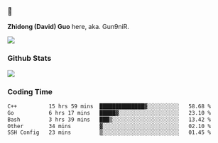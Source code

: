 ### 👋 

**Zhidong (David) Guo** here, aka. Gun9niR.

![](https://komarev.com/ghpvc/?username=Gun9niR&label=Total+Views)

### Github Stats

<img src="https://github-readme-stats.vercel.app/api?username=Gun9niR&count_private=true&show_icons=true&theme=vue-dark&hide_title=true">

### Coding Time

<!--START_SECTION:waka-->

```txt
C++          15 hrs 59 mins  ██████████████▓░░░░░░░░░░   58.68 %
Go           6 hrs 17 mins   █████▓░░░░░░░░░░░░░░░░░░░   23.10 %
Bash         3 hrs 39 mins   ███▒░░░░░░░░░░░░░░░░░░░░░   13.42 %
Other        34 mins         ▓░░░░░░░░░░░░░░░░░░░░░░░░   02.10 %
SSH Config   23 mins         ▒░░░░░░░░░░░░░░░░░░░░░░░░   01.45 %
```

<!--END_SECTION:waka-->
